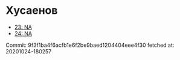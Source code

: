 # Хусаенов
- [23: NA](23.md)
- [24: NA](24.md)

Commit: 9f3f1ba4f6acfb1e6f2be9baed1204404eee4f30
 fetched at: 20201024-180257
